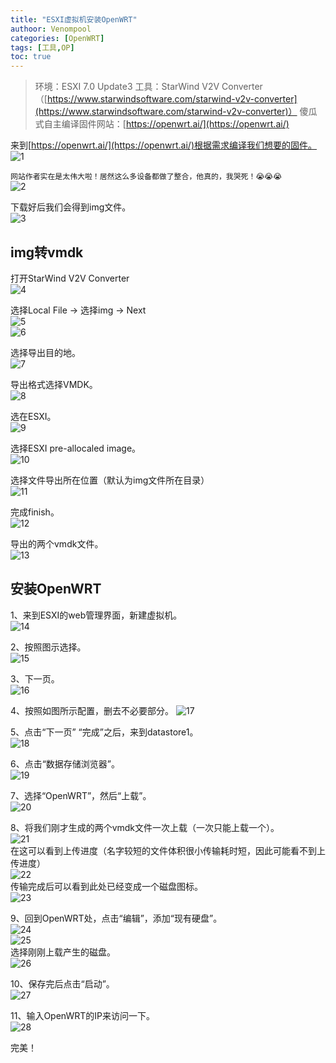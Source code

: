 ```yaml
---
title: "ESXI虚拟机安装OpenWRT"
authoor: Venompool
categories: [OpenWRT]
tags: [工具,OP]
toc: true
---
```


>环境：ESXI 7.0 Update3
>工具：StarWind V2V Converter （[https://www.starwindsoftware.com/starwind-v2v-converter](https://www.starwindsoftware.com/starwind-v2v-converter)）
>傻瓜式自主编译固件网站：[https://openwrt.ai/](https://openwrt.ai/)

来到[https://openwrt.ai/](https://openwrt.ai/)根据需求编译我们想要的固件。  
![1](https://cdn.venompool.fun/blog.v.fun/231212/1.png)  
  
`网站作者实在是太伟大啦！居然这么多设备都做了整合，他真的，我哭死！😭😭😭`  
![2](https://cdn.venompool.fun/blog.v.fun/231212/2.png)  
  
下载好后我们会得到img文件。  
![3](https://cdn.venompool.fun/blog.v.fun/231212/3.png)  
  
## img转vmdk
打开StarWind V2V Converter  
![4](https://cdn.venompool.fun/blog.v.fun/231212/4.png)  
  
选择Local File -> 选择img -> Next  
![5](https://cdn.venompool.fun/blog.v.fun/231212/5.png)  
![6](https://cdn.venompool.fun/blog.v.fun/231212/6.png)  
  
选择导出目的地。  
![7](https://cdn.venompool.fun/blog.v.fun/231212/7.png)  
  
导出格式选择VMDK。  
![8](https://cdn.venompool.fun/blog.v.fun/231212/8.png)  
  
选在ESXI。  
![9](https://cdn.venompool.fun/blog.v.fun/231212/9.png)  
  
选择ESXI pre-allocaled image。  
![10](https://cdn.venompool.fun/blog.v.fun/231212/10.png)  
  
选择文件导出所在位置（默认为img文件所在目录）  
![11](https://cdn.venompool.fun/blog.v.fun/231212/11.png)  
  
完成finish。  
![12](https://cdn.venompool.fun/blog.v.fun/231212/12.png)  
  
导出的两个vmdk文件。  
![13](https://cdn.venompool.fun/blog.v.fun/231212/13.png)  
  
## 安装OpenWRT
1、来到ESXI的web管理界面，新建虚拟机。  
![14](https://cdn.venompool.fun/blog.v.fun/231212/14.png)  
  
2、按照图示选择。  
![15](https://cdn.venompool.fun/blog.v.fun/231212/15.png)  
  
3、下一页。  
![16](https://cdn.venompool.fun/blog.v.fun/231212/16.png)  
  
4、按照如图所示配置，删去不必要部分。
![17](https://cdn.venompool.fun/blog.v.fun/231212/17.png)  
  
5、点击“下一页” “完成”之后，来到datastore1。  
![18](https://cdn.venompool.fun/blog.v.fun/231212/18.png)  
  
6、点击“数据存储浏览器”。  
![19](https://cdn.venompool.fun/blog.v.fun/231212/19.png)  
  
7、选择“OpenWRT”，然后“上载”。  
![20](https://cdn.venompool.fun/blog.v.fun/231212/20.png)  
  
8、将我们刚才生成的两个vmdk文件一次上载（一次只能上载一个）。  
![21](https://cdn.venompool.fun/blog.v.fun/231212/21.png)  
在这可以看到上传进度（名字较短的文件体积很小传输耗时短，因此可能看不到上传进度）  
![22](https://cdn.venompool.fun/blog.v.fun/231212/22.png)  
传输完成后可以看到此处已经变成一个磁盘图标。  
![23](https://cdn.venompool.fun/blog.v.fun/231212/23.png)  
  
9、回到OpenWRT处，点击“编辑”，添加“现有硬盘”。  
![24](https://cdn.venompool.fun/blog.v.fun/231212/24.png)  
![25](https://cdn.venompool.fun/blog.v.fun/231212/25.png)  
选择刚刚上载产生的磁盘。  
![26](https://cdn.venompool.fun/blog.v.fun/231212/26.png)  
  
10、保存完后点击“启动”。  
![27](https://cdn.venompool.fun/blog.v.fun/231212/27.png)  
  
11、输入OpenWRT的IP来访问一下。  
![28](https://cdn.venompool.fun/blog.v.fun/231212/28.png)  
  
完美！
  

  
